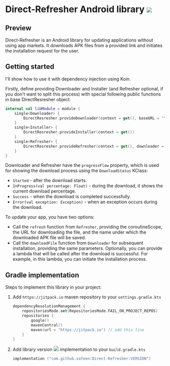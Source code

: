 # Direct-Refresher Android library [![](https://jitpack.io/v/vafeen/Direct-Refresher.svg)](https://jitpack.io/#vafeen/Direct-Refresher)

## Preview

Direct-Refresher is an Android library for updating applications without using app markets.
It downloads APK files from a provided link and initiates the installation request for the user.

## Getting started

I'll show how to use it with dependency injection using Koin.

Firstly, define providing Downloader and Installer (and Refresher optional, if you don't want to split this process) with special following public functions in base DirectResresher object:

```kt
internal val libModule = module {
    single<Downloader> {
        DirectResresher.provideDownloader(context = get(), baseURL = "Your base URL")
    }
    single<Installer> {
        DirectResresher.provideInstaller(context = get())
    }
    single<Refresher> {
        DirectResresher.provideRefresher(context = get(), downloader = get(), installer = get())
    }
}
```

Downloader and Refresher have the `progressFlow` property, which is used for showing the download process using the `DownloadStatus` KClass:

- `Started` - after the download starts.
- `InProgress(val percentage: Float)` - during the download, it shows the current download percentage.
- `Success` - when the download is completed successfully.
- `Error(val exception: Exception)` - when an exception occurs during the download.

To update your app, you have two options:

- Call the `refresh` function from `Refresher`, providing the coroutineScope, the URL for downloading the file, and the name under which the downloaded APK file will be saved.
- Call the `downloadFile` function from `Downloader` for subsequent installation, providing the same parameters. Optionally, you can provide a lambda that will be called after the download is successful. For example, in this lambda, you can initiate the installation process.

## Gradle implementation

Steps to implement this library in your project:

1. Add `https://jitpack.io` maven repository to your `settings.gradle.kts`

    ```kt
    dependencyResolutionManagement {
        repositoriesMode.set(RepositoriesMode.FAIL_ON_PROJECT_REPOS)
        repositories {
            google()
            mavenCentral()
            maven(url = "https://jitpack.io") // add this line 
        }
    }
    ```

2. Add library version [![](https://jitpack.io/v/vafeen/Direct-Refresher.svg)](https://jitpack.io/#vafeen/Direct-Refresher) implementation to your `build.gradle.kts`

    ```kt
    implementation ("com.github.vafeen:Direct-Refresher:VERSION") 
    ```
